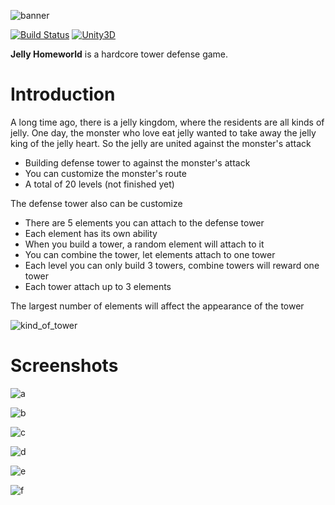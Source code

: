 ![banner](https://github.com/ly0x0001/Jelly-Homeworld/blob/master/For-README/kind_of_tower.png)

[![Build Status](https://img.shields.io/wercker/ci/wercker/docs.svg?maxAge=2592000)]()
[![Unity3D](https://img.shields.io/badge/Powered_by-Unity-green.svg?style=flat)](https://unity3d.com/)

**Jelly Homeworld** is a hardcore tower defense game.

# Introduction

A long time ago, there is a jelly kingdom, where the residents are all kinds of jelly. One day, the monster who love eat jelly wanted to take away the jelly king of the jelly heart. So the jelly are united against the monster's attack

- Building defense tower to against the monster's attack
- You can customize the monster's route
- A total of 20 levels (not finished yet)

The defense tower also can be customize
- There are 5 elements you can attach to the defense tower
- Each element has its own ability
- When you build a tower, a random element will attach to it
- You can combine the tower, let elements attach to one tower
- Each level you can only build 3 towers, combine towers will reward one tower
- Each tower attach up to 3 elements

The largest number of elements will affect the appearance of the tower

![kind_of_tower](https://raw.githubusercontent.com/XSAM/Jelly-Homeworld/master/For-README/kind_of_tower.png)

# Screenshots

![a](https://raw.githubusercontent.com/XSAM/Jelly-Homeworld/master/For-README/a.png)

![b](https://raw.githubusercontent.com/XSAM/Jelly-Homeworld/master/For-README/b.png)

![c](https://raw.githubusercontent.com/XSAM/Jelly-Homeworld/master/For-README/c.png)

![d](https://raw.githubusercontent.com/XSAM/Jelly-Homeworld/master/For-README/d.png)

![e](https://raw.githubusercontent.com/XSAM/Jelly-Homeworld/master/For-README/e.png)

![f](https://raw.githubusercontent.com/XSAM/Jelly-Homeworld/master/For-README/f.png)

